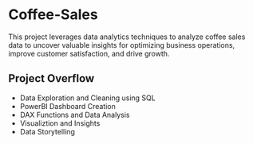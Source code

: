 
# Coffee-Sales
This project leverages data analytics techniques to analyze coffee sales data to uncover valuable insights for optimizing business operations, improve customer satisfaction, and drive growth. 

## Project Overflow
- Data Exploration and Cleaning using SQL
- PowerBI Dashboard Creation
- DAX Functions and Data Analysis
- Visualiztion and Insights
- Data Storytelling
